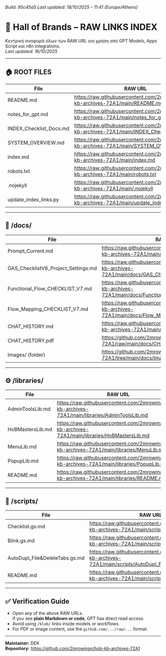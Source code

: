 *Build: 95c45a5*
*Last updated: 18/10/2025 – 11:41 (Europe/Athens)*
# 📘 Hall of Brands – RAW LINKS INDEX
Κεντρική αναφορά όλων των RAW URL για χρήση από GPT Models, Apps Script και n8n integrations.  
_Last updated: 16/10/2025_

---

## 🏠 ROOT FILES
| File | RAW URL |
|------|----------|
| README.md | https://raw.githubusercontent.com/2mrowman/hob-kb-archives-72A1/main/README.md |
| notes_for_gpt.md | https://raw.githubusercontent.com/2mrowman/hob-kb-archives-72A1/main/notes_for_gpt.md |
| INDEX_Checklist_Docs.md | https://raw.githubusercontent.com/2mrowman/hob-kb-archives-72A1/main/INDEX_Checklist_Docs.md |
| SYSTEM_OVERVIEW.md | https://raw.githubusercontent.com/2mrowman/hob-kb-archives-72A1/main/SYSTEM_OVERVIEW.md |
| index.md | https://raw.githubusercontent.com/2mrowman/hob-kb-archives-72A1/main/index.md |
| robots.txt | https://raw.githubusercontent.com/2mrowman/hob-kb-archives-72A1/main/robots.txt |
| .nojekyll | https://raw.githubusercontent.com/2mrowman/hob-kb-archives-72A1/main/.nojekyll |
| update_index_links.py | https://raw.githubusercontent.com/2mrowman/hob-kb-archives-72A1/main/update_index_links.py |

---

## 📂 /docs/
| File | RAW URL |
|------|----------|
| Prompt_Current.md | https://raw.githubusercontent.com/2mrowman/hob-kb-archives-72A1/main/docs/Prompt_Current.md |
| GAS_ChecklistV6_Project_Settings.md | https://raw.githubusercontent.com/2mrowman/hob-kb-archives-72A1/main/docs/GAS_ChecklistV6_Project_Settings.md |
| Functional_Flow_CHECKLIST_V7.md | https://raw.githubusercontent.com/2mrowman/hob-kb-archives-72A1/main/docs/Functional_Flow_CHECKLIST_V7.md |
| Flow_Mapping_CHECKLIST_V7.md | https://raw.githubusercontent.com/2mrowman/hob-kb-archives-72A1/main/docs/Flow_Mapping_CHECKLIST_V7.md |
| CHAT_HISTORY.md | https://raw.githubusercontent.com/2mrowman/hob-kb-archives-72A1/main/docs/CHAT_HISTORY.md |
| CHAT_HISTORY.pdf | https://github.com/2mrowman/hob-kb-archives-72A1/raw/main/docs/CHAT_HISTORY.pdf |
| Images/ (folder) | https://github.com/2mrowman/hob-kb-archives-72A1/tree/main/docs/Images |

---

## ⚙️ /libraries/
| File | RAW URL |
|------|----------|
| AdminToolsLib.md | https://raw.githubusercontent.com/2mrowman/hob-kb-archives-72A1/main/libraries/AdminToolsLib.md |
| HoBMastersLib.md | https://raw.githubusercontent.com/2mrowman/hob-kb-archives-72A1/main/libraries/HoBMastersLib.md |
| MenuLib.md | https://raw.githubusercontent.com/2mrowman/hob-kb-archives-72A1/main/libraries/MenuLib.md |
| PopupLib.md | https://raw.githubusercontent.com/2mrowman/hob-kb-archives-72A1/main/libraries/PopupLib.md |
| README.md | https://raw.githubusercontent.com/2mrowman/hob-kb-archives-72A1/main/libraries/README.md |

---

## 🧩 /scripts/
| File | RAW URL |
|------|----------|
| Checklist.gs.md | https://raw.githubusercontent.com/2mrowman/hob-kb-archives-72A1/main/scripts/Checklist.gs.md |
| Blink.gs.md | https://raw.githubusercontent.com/2mrowman/hob-kb-archives-72A1/main/scripts/Blink.gs.md |
| AutoDupl_File&DeleteTabs.gs.md | https://raw.githubusercontent.com/2mrowman/hob-kb-archives-72A1/main/scripts/AutoDupl_File&DeleteTabs.gs.md |
| README.md | https://raw.githubusercontent.com/2mrowman/hob-kb-archives-72A1/main/scripts/README.md |

---

## ✅ Verification Guide
- Open any of the above RAW URLs.  
  If you see **plain Markdown or code**, GPT has direct read access.  
- Avoid using `/blob/` links inside models or workflows.  
- For PDF or image content, use the `github.com/.../raw/...` format.

---

**Maintainer:** DEK  
**Repository:** https://github.com/2mrowman/hob-kb-archives-72A1  
